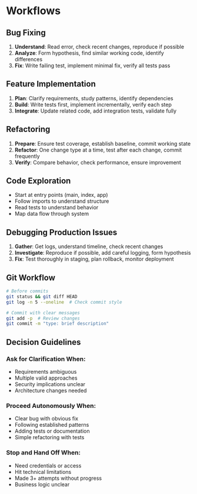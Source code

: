 # Workflows

## Bug Fixing
1. **Understand**: Read error, check recent changes, reproduce if possible
2. **Analyze**: Form hypothesis, find similar working code, identify differences
3. **Fix**: Write failing test, implement minimal fix, verify all tests pass

## Feature Implementation
1. **Plan**: Clarify requirements, study patterns, identify dependencies
2. **Build**: Write tests first, implement incrementally, verify each step
3. **Integrate**: Update related code, add integration tests, validate fully

## Refactoring
1. **Prepare**: Ensure test coverage, establish baseline, commit working state
2. **Refactor**: One change type at a time, test after each change, commit frequently
3. **Verify**: Compare behavior, check performance, ensure improvement

## Code Exploration
- Start at entry points (main, index, app)
- Follow imports to understand structure
- Read tests to understand behavior
- Map data flow through system

## Debugging Production Issues
1. **Gather**: Get logs, understand timeline, check recent changes
2. **Investigate**: Reproduce if possible, add careful logging, form hypothesis
3. **Fix**: Test thoroughly in staging, plan rollback, monitor deployment

## Git Workflow
```bash
# Before commits
git status && git diff HEAD
git log -n 5 --oneline  # Check commit style

# Commit with clear messages
git add -p  # Review changes
git commit -m "type: brief description"
```

## Decision Guidelines

### Ask for Clarification When:
- Requirements ambiguous
- Multiple valid approaches
- Security implications unclear
- Architecture changes needed

### Proceed Autonomously When:
- Clear bug with obvious fix
- Following established patterns
- Adding tests or documentation
- Simple refactoring with tests

### Stop and Hand Off When:
- Need credentials or access
- Hit technical limitations
- Made 3+ attempts without progress
- Business logic unclear